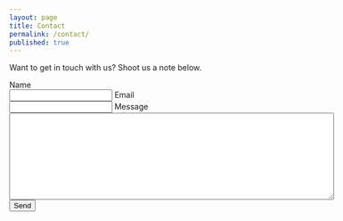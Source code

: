 ```yaml
---
layout: page
title: Contact
permalink: /contact/
published: true
---
```

Want to get in touch with us? Shoot us a note below.

<form id="contact" action="https://getsimpleform.com/messages?form_api_token=05bb82ce78f4a228ed59040f665de98d" method="post">
  <!-- the redirect_to is optional, the form will redirect to the referrer on submission -->
  <input type='hidden' name='redirect_to' value='http://breakingespanol.com/thanks' />
  <!-- all your input fields here.... -->
	<label for="name">Name</label><br/>
	<input type='text' name='name' />
	<label for="email">Email</label><br/>
  <input type='text' name='email' />
	<label for="message">Message</label><br/>
  <textarea id="msg" rows="10" cols="70" name="message" form="contact"></textarea><br/>
  <input type='submit' value='Send' />
</form>
